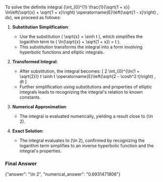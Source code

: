 To solve the definite integral \(\int_{0}^{1} \frac{1}{\sqrt{1 + x}} \ln\left(\sqrt{x} + \sqrt{1 + x}\right) \operatorname{E}\left(\sqrt{1 - x}\right) \, dx\), we proceed as follows:

1. **Substitution Simplification**:
   - Use the substitution \( \sqrt{x} = \sinh t \), which simplifies the logarithm term to \( \ln(\sqrt{x} + \sqrt{1 + x}) = t \).
   - This substitution transforms the integral into a form involving hyperbolic functions and elliptic integrals.

2. **Transformed Integral**:
   - After substitution, the integral becomes:
     \[
     2 \int_{0}^{\ln(1 + \sqrt{2})} t \sinh t \operatorname{E}\left(\sqrt{2 - \cosh^2 t}\right) \, dt
     \]
   - Further simplification using substitutions and properties of elliptic integrals leads to recognizing the integral's relation to known constants.

3. **Numerical Approximation**:
   - The integral is evaluated numerically, yielding a result close to \(\ln 2\).

4. **Exact Solution**:
   - The integral evaluates to \(\ln 2\), confirmed by recognizing the logarithm term simplifies to an inverse hyperbolic function and the integral's properties.

### Final Answer
{"answer": "\\ln 2", "numerical_answer": "0.6931471806"}